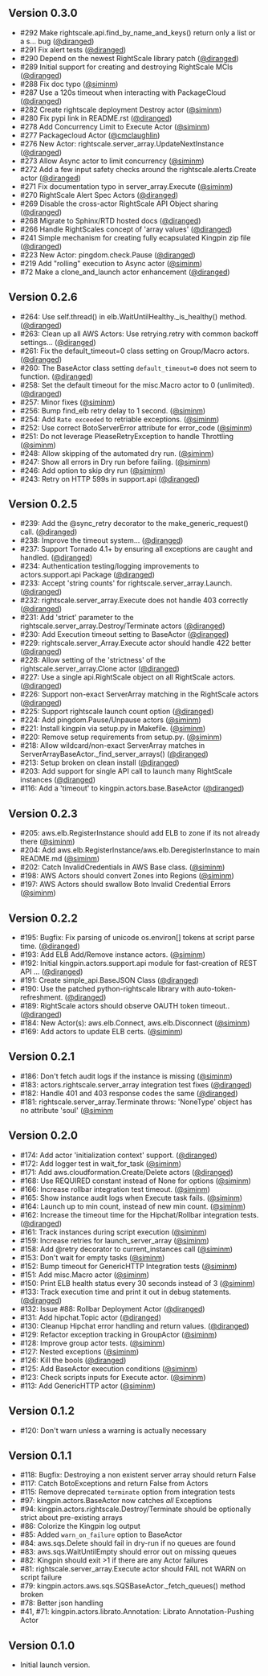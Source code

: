 ## Version 0.3.0
  * #292 Make rightscale.api.find_by_name_and_keys() return only a list or a s…  bug ([@diranged])
  * #291 Fix alert tests ([@diranged])
  * #290 Depend on the newest RightScale library patch ([@diranged])
  * #289 Initial support for creating and destroying RightScale MCIs ([@diranged])
  * #288 Fix doc typo ([@siminm])
  * #287 Use a 120s timeout when interacting with PackageCloud ([@diranged])
  * #282 Create rightscale deployment Destroy actor ([@siminm])
  * #280 Fix pypi link in README.rst ([@diranged])
  * #278 Add Concurrency Limit to Execute Actor ([@siminm])
  * #277 Packagecloud Actor ([@cmclaughlin])
  * #276 New Actor: rightscale.server_array.UpdateNextInstance ([@diranged])
  * #273 Allow Async actor to limit concurrency ([@siminm])
  * #272 Add a few input safety checks around the rightscale.alerts.Create actor ([@diranged])
  * #271 Fix documentation typo in server_array.Execute ([@siminm])
  * #270 RightScale Alert Spec Actors ([@diranged])
  * #269 Disable the cross-actor RightScale API Object sharing ([@diranged])
  * #268 Migrate to Sphinx/RTD hosted docs ([@diranged])
  * #266 Handle RightScales concept of 'array values' ([@diranged])
  * #241 Simple mechanism for creating fully ecapsulated Kingpin zip file ([@diranged])
  * #223 New Actor: pingdom.check.Pause ([@diranged])
  * #219 Add "rolling" execution to Async actor ([@siminm])
  * #72 Make a clone_and_launch actor enhancement ([@diranged])

## Version 0.2.6
  * #264: Use self.thread() in elb.WaitUntilHealthy._is_healthy() method. ([@diranged])
  * #263: Clean up all AWS Actors: Use retrying.retry with common backoff settings... ([@diranged])
  * #261: Fix the default_timeout=0 class setting on Group/Macro actors. ([@diranged])
  * #260: The BaseActor class setting `default_timeout=0` does not seem to function. ([@diranged])
  * #258: Set the default timeout for the misc.Macro actor to 0 (unlimited). ([@diranged])
  * #257: Minor fixes ([@siminm])
  * #256: Bump find_elb retry delay to 1 second. ([@siminm])
  * #254: Add `Rate exceeded` to retriable exceptions. ([@siminm])
  * #252: Use correct BotoServerError attribute for error_code ([@siminm])
  * #251: Do not leverage PleaseRetryException to handle Throttling ([@siminm])
  * #248: Allow skipping of the automated dry run. ([@siminm])
  * #247: Show all errors in Dry run before failing. ([@siminm])
  * #246: Add option to skip dry run ([@siminm])
  * #243: Retry on HTTP 599s in support.api ([@diranged])

## Version 0.2.5
 * #239: Add the @sync_retry decorator to the make_generic_request() call. ([@diranged])
 * #238: Improve the timeout system... ([@diranged])
 * #237: Support Tornado 4.1+ by ensuring all exceptions are caught and handled. ([@diranged])
 * #234: Authentication testing/logging improvements to actors.support.api Package ([@diranged])
 * #233: Accept 'string counts' for rightscale.server_array.Launch. ([@diranged])
 * #232: rightscale.server_array.Execute does not handle 403 correctly ([@diranged])
 * #231: Add 'strict' parameter to the rightscale.server_array.Destroy/Terminate actors ([@diranged])
 * #230: Add Execution timeout setting to BaseActor ([@diranged])
 * #229: rightscale.server_Array.Execute actor should handle 422 better ([@diranged])
 * #228: Allow setting of the 'strictness' of the rightscale.server_array.Clone actor ([@diranged])
 * #227: Use a single api.RightScale object on all RightScale actors. ([@diranged])
 * #226: Support non-exact ServerArray matching in the RightScale actors ([@diranged])
 * #225: Support rightscale launch count option ([@diranged])
 * #224: Add pingdom.Pause/Unpause actors ([@siminm])
 * #221: Install kingpin via setup.py in Makefile. ([@siminm])
 * #220: Remove setup requirements from setup.py. ([@siminm])
 * #218: Allow wildcard/non-exact ServerArray matches in ServerArrayBaseActor._find_server_arrays() ([@diranged])
 * #213: Setup broken on clean install ([@diranged])
 * #203: Add support for single API call to launch many RightScale instances ([@diranged])
 * #116: Add a 'timeout' to kingpin.actors.base.BaseActor ([@diranged])

## Version 0.2.3
 * #205: aws.elb.RegisterInstance should add ELB to zone if its not already there ([@siminm])
 * #204: Add aws.elb.RegisterInstance/aws.elb.DeregisterInstance to main README.md ([@siminm])
 * #202: Catch InvalidCredentials in AWS Base class. ([@siminm])
 * #198: AWS Actors should convert Zones into Regions ([@siminm])
 * #197: AWS Actors should swallow Boto Invalid Credential Errors ([@siminm])

## Version 0.2.2
 * #195: Bugfix: Fix parsing of unicode os.environ[] tokens at script parse time. ([@diranged])
 * #193: Add ELB Add/Remove instance actors. ([@siminm])
 * #192: Initial kingpin.actors.support.api module for fast-creation of REST API ... ([@diranged])
 * #191: Create simple_api.BaseJSON Class ([@diranged])
 * #190: Use the patched python-rightscale library with auto-token-refreshment. ([@diranged])
 * #189: RightScale actors should observe OAUTH token timeout.. ([@diranged])
 * #184: New Actor(s): aws.elb.Connect, aws.elb.Disconnect ([@siminm])
 * #169: Add actors to update ELB certs. ([@siminm])

## Version 0.2.1
 * #186: Don't fetch audit logs if the instance is missing ([@siminm])
 * #183: actors.rightscale.server_array integration test fixes ([@diranged])
 * #182: Handle 401 and 403 response codes the same ([@diranged])
 * #181: rightscale.server_array.Terminate throws: 'NoneType' object has no attribute 'soul' ([@siminm]

## Version 0.2.0
 * #174: Add actor 'initialization context' support. ([@diranged])
 * #172: Add logger test in wait_for_task ([@siminm])
 * #171: Add aws.cloudformation.Create/Delete actors ([@diranged])
 * #168: Use REQUIRED constant instead of None for options ([@siminm])
 * #166: Increase rollbar integration test timeout. ([@siminm])
 * #165: Show instance audit logs when Execute task fails. ([@siminm])
 * #164: Launch up to min count, instead of new min count. ([@siminm])
 * #162: Increase the timeout time for the Hipchat/Rollbar integration tests. ([@diranged])
 * #161: Track instances during script execution ([@siminm])
 * #159: Increase retries for launch_server_array ([@siminm])
 * #158: Add @retry decorator to current_instances call ([@siminm])
 * #153: Don't wait for empty tasks ([@siminm])
 * #152: Bump timeout for GenericHTTP Integration tests ([@siminm])
 * #151: Add misc.Macro actor ([@siminm])
 * #150: Print ELB health status every 30 seconds instead of 3 ([@siminm])
 * #133: Track execution time and print it out in debug statements. ([@diranged])
 * #132: Issue #88: Rollbar Deployment Actor ([@diranged])
 * #131: Add hipchat.Topic actor ([@diranged])
 * #130: Cleanup Hipchat error handling and return values. ([@diranged])
 * #129: Refactor exception tracking in GroupActor ([@siminm])
 * #128: Improve group actor tests. ([@siminm])
 * #127: Nested exceptions ([@siminm])
 * #126: Kill the bools ([@diranged])
 * #125: Add BaseActor execution conditions ([@siminm])
 * #123: Check scripts inputs for Execute actor. ([@siminm])
 * #113: Add GenericHTTP actor ([@siminm])

## Version 0.1.2
  * #120: Don't warn unless a warning is actually necessary

## Version 0.1.1
 * #118: Bugfix: Destroying a non existent server array should return False
 * #117: Catch BotoExceptions and return False from Actors
 * #115: Remove deprecated `terminate` option from integration tests
 * #97: kingpin.actors.BaseActor now catches *all* Exceptions
 * #94: kingpin.actors.rightscale.Destroy/Terminate should be optionally strict about pre-existing arrays
 * #86: Colorize the Kingpin log output
 * #85: Added `warn_on_failure` option to BaseActor
 * #84: aws.sqs.Delete should fail in dry-run if no queues are found
 * #83: aws.sqs.WaitUntilEmpty should error out on missing queues
 * #82: Kingpin should exit >1 if there are any Actor failures
 * #81: rightscale.server_array.Execute actor should FAIL not WARN on script failure
 * #79: kingpin.actors.aws.sqs.SQSBaseActor._fetch_queues() method broken
 * #78: Better json handling
 * #41, #71: kingpin.actors.librato.Annotation: Librato Annotation-Pushing Actor

## Version 0.1.0
  * Initial launch version.

[@diranged]: https://github.com/diranged
[@siminm]: https://github.com/siminm
[@cmclaughlin]: https://github.com/cmclaughlin
